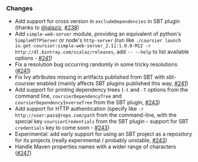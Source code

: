 ### Changes

* Add support for cross version in `excludeDependencies` in SBT plugin (thanks to [@jalaziz], [#238])
* Add `simple-web-server` module, providing an equivalent of python's `SimpleHTTPServer` or node's `http-server` (run like `./coursier launch io.get-coursier:simple-web-server_2.11:1.0.0-M12 -r http://dl.bintray.com/scalaz/releases`, add `-- --help` to list available options - [#241])
* Fix a resolution bug occurring randomly in some tricky resolutions ([#241])
* Fix Ivy attributes missing in artifacts published from SBT with sbt-coursier enabled (mainly affects SBT plugins published this way, [#241])
* Add support for printing dependency trees (`-t` and `-T` options from the command line, `coursierDependencyTree` and `coursierDependencyInverseTree` from the SBT plugin, [#243])
* Add support for HTTP authentication (specify like `-r http://user:pass@repo.com/path` from the command-line, with the special key `coursierCredentials` from the SBT plugin - support for SBT `credentials` key to come soon - [#243])
* Experimental: add early support for using an SBT project as a repository for its projects (really experimental / probably unstable, [#243])
* Handle Maven properties names with a wider range of characters ([#247])

[@jalaziz]: https://github.com/jalaziz
[#238]: https://github.com/alexarchambault/coursier/pull/238
[#241]: https://github.com/alexarchambault/coursier/pull/241
[#243]: https://github.com/alexarchambault/coursier/pull/243
[#247]: https://github.com/alexarchambault/coursier/pull/247
